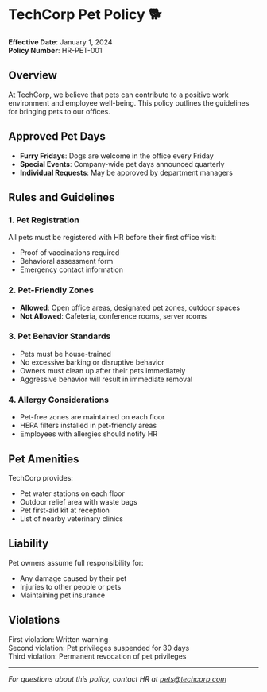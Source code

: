 # TechCorp Pet Policy 🐕

**Effective Date**: January 1, 2024  
**Policy Number**: HR-PET-001

## Overview

At TechCorp, we believe that pets can contribute to a positive work environment and employee well-being. This policy outlines the guidelines for bringing pets to our offices.

## Approved Pet Days

- **Furry Fridays**: Dogs are welcome in the office every Friday
- **Special Events**: Company-wide pet days announced quarterly
- **Individual Requests**: May be approved by department managers

## Rules and Guidelines

### 1. Pet Registration
All pets must be registered with HR before their first office visit:
- Proof of vaccinations required
- Behavioral assessment form
- Emergency contact information

### 2. Pet-Friendly Zones
- **Allowed**: Open office areas, designated pet zones, outdoor spaces
- **Not Allowed**: Cafeteria, conference rooms, server rooms

### 3. Pet Behavior Standards
- Pets must be house-trained
- No excessive barking or disruptive behavior
- Owners must clean up after their pets immediately
- Aggressive behavior will result in immediate removal

### 4. Allergy Considerations
- Pet-free zones are maintained on each floor
- HEPA filters installed in pet-friendly areas
- Employees with allergies should notify HR

## Pet Amenities

TechCorp provides:
- Pet water stations on each floor
- Outdoor relief area with waste bags
- Pet first-aid kit at reception
- List of nearby veterinary clinics

## Liability

Pet owners assume full responsibility for:
- Any damage caused by their pet
- Injuries to other people or pets
- Maintaining pet insurance

## Violations

First violation: Written warning  
Second violation: Pet privileges suspended for 30 days  
Third violation: Permanent revocation of pet privileges

---
*For questions about this policy, contact HR at pets@techcorp.com*
